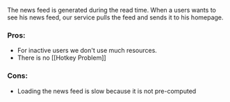 The news feed is generated during the read time. When a users wants to see his news feed, our service pulls the feed and sends it to his homepage.

### Pros:
- For inactive users we don't use much resources.
- There is no [[Hotkey Problem]]

### Cons:
- Loading the news feed is slow because it is not pre-computed
